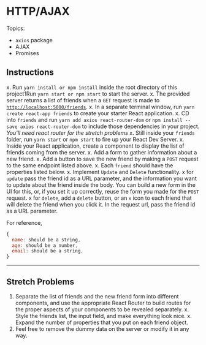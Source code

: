 # HTTP/AJAX

Topics:

* `axios` package
* AJAX
* Promises

## Instructions

x.  Run `yarn install or npm install` inside the root directory of this project1Run `yarn start or npm start` to start the server.
x.  The provided server returns a list of friends when a `GET` request is made to [`http://localhost:5000/friends`](http://localhost:5000/friends).
x.  In a separate terminal window, run `yarn create react-app friends` to create your starter React application.
x.  CD into `friends` and run `yarn add axios react-router-dom` or `npm install --save axios react-router-dom` to include those dependencies in your project. _You'll need react router for the stretch problems_
x.  Still inside your `friends` folder, run `yarn start` or `npm start` to fire up your React Dev Server.
x.  Inside your React application, create a component to display the list of friends coming from the server.
x.  Add a form to gather information about a new friend.
x.  Add a button to save the new friend by making a `POST` request to the same endpoint listed above.
x.  Each `friend` should have the properties listed below.
x.  Implement `Update` and `Delete` functionality.
    x for `update` pass the friend id as a URL parameter, and the information you want to update about the friend inside the body. You can build a new form in the UI for this, or, if you set it up correctly, reuse the form you made for the `POST` request.
    x for `delete`, add a `delete` button, or an `x` icon to each friend that will delete the friend when you click it. In the request url, pass the friend id as a URL parameter.

For reference, 
```js
{
  name: should be a string,
  age: should be a number,
  email: should be a string,
}
```

---

## Stretch Problems

1.  Separate the list of friends and the new friend form into different components, and use the appropriate React Router to build routes for the proper aspects of your components to be revealed separately.
x.  Style the friends list, the input field, and make everything look nice.
x.  Expand the number of properties that you put on each friend object.
1.  Feel free to remove the dummy data on the server or modify it in any way.